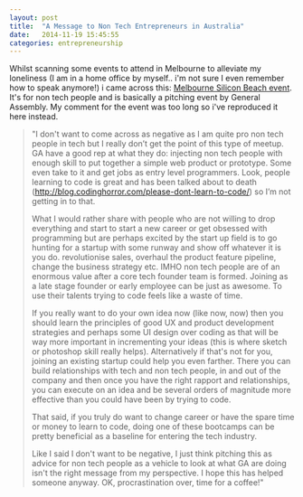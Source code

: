 ```yaml
---
layout: post
title:  "A Message to Non Tech Entrepreneurs in Australia"
date:   2014-11-19 15:45:55
categories: entrepreneurship
---
```


 Whilst scanning some events to attend in Melbourne to alleviate my loneliness (I am in a home office by myself.. i'm not sure I even remember how to speak anymore!) i came across this: [Melbourne Silicon Beach event](http://www.meetup.com/Melbourne-Silicon-Beach/events/218612554/). It's for non tech people and is basically a pitching event by General Assembly. My comment for the event was too long so i've reproduced it here instead.

>"I don't want to come across as negative as I am quite pro non tech people in tech but I really don’t get the point of this type of meetup. GA have a good rep at what they do: injecting non tech people with enough skill to put together a simple web product or prototype. Some even take to it and get jobs as entry level programmers. Look, people learning to code is great and has been talked about to death (http://blog.codinghorror.com/please-dont-learn-to-code/) so I’m not getting in to that. 
>
>What I would rather share with people who are not willing to drop everything and start to start a new career or get obsessed with programming but are perhaps excited by the start up field is to go hunting for a startup with some runway and show off whatever it is you do. revolutionise sales, overhaul the product feature pipeline, change the business strategy etc. IMHO non tech people are of an enormous value after a core tech founder team is formed. Joining as a late stage founder or early employee can be just as awesome. To use their talents trying to code feels like a waste of time. 
>
>If you really want to do your own idea now (like now, now) then you should learn the principles of good UX and product development strategies and perhaps some UI design over coding as that will be way more important in incrementing your ideas (this is where sketch or photoshop skill really helps). Alternatively if that's not for you, joining an existing startup could help you even farther. There you can build relationships with tech and non tech people, in and out of the company and then once you have the right rapport and relationships, you can execute on an idea and be several orders of magnitude more effective than you could have been by trying to code.  
>
>That said, if you truly do want to change career or have the spare time or money to learn to code, doing one of these bootcamps can be pretty beneficial as a baseline for entering the tech industry.
>
>Like I said I don't want to be negative, I just think pitching this as advice for non tech people as a vehicle to look at what GA are doing isn't the right message from my perspective. I hope this has helped someone anyway. OK, procrastination over, time for a coffee!"
